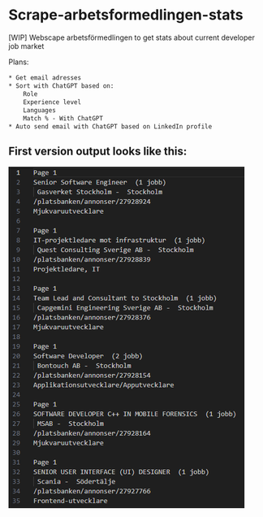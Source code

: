# Scrape-arbetsformedlingen-stats
[WIP] Webscape arbetsförmedlingen to get stats about current developer job market 

Plans:

    * Get email adresses
    * Sort with ChatGPT based on:
        Role
        Experience level
        Languages
        Match % - With ChatGPT
    * Auto send email with ChatGPT based on LinkedIn profile

## First version output looks like this:

![Text output](image.png)
